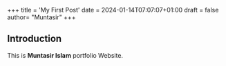 +++
title = 'My First Post'
date = 2024-01-14T07:07:07+01:00
draft = false
author= "Muntasir"
+++
## Introduction

This is **Muntasir Islam** portfolio Website.

